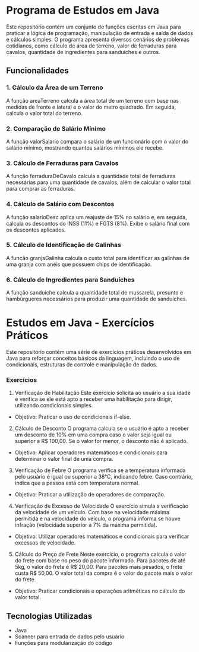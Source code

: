 # Programa de Estudos em Java
Este repositório contém um conjunto de funções escritas em Java para praticar a lógica de programação, manipulação de entrada e saída de dados e cálculos simples. 
O programa apresenta diversos cenários de problemas cotidianos, como cálculo de área de terreno, valor de ferraduras para cavalos, quantidade de ingredientes para sanduíches e outros.

## Funcionalidades
### 1. Cálculo da Área de um Terreno
A função areaTerreno calcula a área total de um terreno com base nas medidas de frente e lateral e o valor do metro quadrado. Em seguida, calcula o valor total do terreno.

### 2. Comparação de Salário Mínimo
A função valorSalario compara o salário de um funcionário com o valor do salário mínimo, mostrando quantos salários mínimos ele recebe.

### 3. Cálculo de Ferraduras para Cavalos
A função ferraduraDeCavalo calcula a quantidade total de ferraduras necessárias para uma quantidade de cavalos, além de calcular o valor total para comprar as ferraduras.

### 4. Cálculo de Salário com Descontos
A função salarioDesc aplica um reajuste de 15% no salário e, em seguida, calcula os descontos do INSS (11%) e FGTS (8%). Exibe o salário final com os descontos aplicados.

### 5. Cálculo de Identificação de Galinhas
A função granjaGalinha calcula o custo total para identificar as galinhas de uma granja com anéis que possuem chips de identificação.

### 6. Cálculo de Ingredientes para Sanduíches
A função sanduiche calcula a quantidade total de mussarela, presunto e hambúrgueres necessários para produzir uma quantidade de sanduíches.

# Estudos em Java - Exercícios Práticos
Este repositório contém uma série de exercícios práticos desenvolvidos em Java para reforçar conceitos básicos da linguagem, incluindo o uso de condicionais, estruturas de controle e manipulação de dados.

### Exercícios
1. Verificação de Habilitação
Este exercício solicita ao usuário a sua idade e verifica se ele está apto a receber uma habilitação para dirigir, utilizando condicionais simples.

  * Objetivo: Praticar o uso de condicionais if-else.

2. Cálculo de Desconto
O programa calcula se o usuário é apto a receber um desconto de 10% em uma compra caso o valor seja igual ou superior a R$ 100,00. Se o valor for menor, o desconto não é aplicado.

  * Objetivo: Aplicar operadores matemáticos e condicionais para determinar o valor final de uma compra.

3. Verificação de Febre
O programa verifica se a temperatura informada pelo usuário é igual ou superior a 38°C, indicando febre. Caso contrário, indica que a pessoa está com temperatura normal.

  * Objetivo: Praticar a utilização de operadores de comparação.

4. Verificação de Excesso de Velocidade
O exercício simula a verificação da velocidade de um veículo. Com base na velocidade máxima permitida e na velocidade do veículo, o programa informa se houve infração (velocidade superior a 7% da máxima permitida).

  * Objetivo: Utilizar operadores matemáticos e condicionais para verificar excessos de velocidade.

5. Cálculo do Preço de Frete
Neste exercício, o programa calcula o valor do frete com base no peso do pacote informado. Para pacotes de até 5kg, o valor do frete é R$ 20,00. Para pacotes mais pesados, o frete custa R$ 50,00. O valor total da compra é o valor do pacote mais o valor do frete.

  * Objetivo: Praticar condicionais e operações aritméticas no cálculo do valor total.

## Tecnologias Utilizadas
* Java
* Scanner para entrada de dados pelo usuário
* Funções para modularização do código
